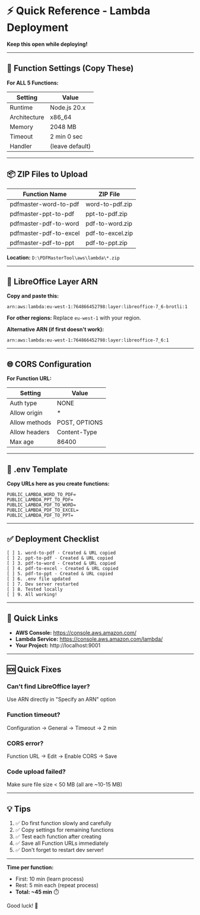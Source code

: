 # ⚡ Quick Reference - Lambda Deployment

**Keep this open while deploying!**

---

## 🎯 **Function Settings (Copy These)**

**For ALL 5 Functions:**

| Setting | Value |
|---------|-------|
| Runtime | Node.js 20.x |
| Architecture | x86_64 |
| Memory | 2048 MB |
| Timeout | 2 min 0 sec |
| Handler | (leave default) |

---

## 📦 **ZIP Files to Upload**

| Function Name | ZIP File |
|---------------|----------|
| pdfmaster-word-to-pdf | word-to-pdf.zip |
| pdfmaster-ppt-to-pdf | ppt-to-pdf.zip |
| pdfmaster-pdf-to-word | pdf-to-word.zip |
| pdfmaster-pdf-to-excel | pdf-to-excel.zip |
| pdfmaster-pdf-to-ppt | pdf-to-ppt.zip |

**Location:** `D:\PDFMasterTool\aws\lambda\*.zip`

---

## 🔧 **LibreOffice Layer ARN**

**Copy and paste this:**

```
arn:aws:lambda:eu-west-1:764866452798:layer:libreoffice-7_6-brotli:1
```

**For other regions:** Replace `eu-west-1` with your region.

**Alternative ARN (if first doesn't work):**
```
arn:aws:lambda:eu-west-1:764866452798:layer:libreoffice-7_6:1
```

---

## 🌐 **CORS Configuration**

**For Function URL:**

| Setting | Value |
|---------|-------|
| Auth type | NONE |
| Allow origin | * |
| Allow methods | POST, OPTIONS |
| Allow headers | Content-Type |
| Max age | 86400 |

---

## 📝 **.env Template**

**Copy URLs here as you create functions:**

```env
PUBLIC_LAMBDA_WORD_TO_PDF=
PUBLIC_LAMBDA_PPT_TO_PDF=
PUBLIC_LAMBDA_PDF_TO_WORD=
PUBLIC_LAMBDA_PDF_TO_EXCEL=
PUBLIC_LAMBDA_PDF_TO_PPT=
```

---

## ✅ **Deployment Checklist**

```
[ ] 1. word-to-pdf - Created & URL copied
[ ] 2. ppt-to-pdf - Created & URL copied
[ ] 3. pdf-to-word - Created & URL copied
[ ] 4. pdf-to-excel - Created & URL copied
[ ] 5. pdf-to-ppt - Created & URL copied
[ ] 6. .env file updated
[ ] 7. Dev server restarted
[ ] 8. Tested locally
[ ] 9. All working!
```

---

## 🔗 **Quick Links**

- **AWS Console:** https://console.aws.amazon.com/
- **Lambda Service:** https://console.aws.amazon.com/lambda/
- **Your Project:** http://localhost:9001

---

## 🆘 **Quick Fixes**

### **Can't find LibreOffice layer?**
Use ARN directly in "Specify an ARN" option

### **Function timeout?**
Configuration → General → Timeout → 2 min

### **CORS error?**
Function URL → Edit → Enable CORS → Save

### **Code upload failed?**
Make sure file size < 50 MB (all are ~10-15 MB)

---

## 💡 **Tips**

1. ✅ Do first function slowly and carefully
2. ✅ Copy settings for remaining functions
3. ✅ Test each function after creating
4. ✅ Save all Function URLs immediately
5. ✅ Don't forget to restart dev server!

---

**Time per function:**
- First: 10 min (learn process)
- Rest: 5 min each (repeat process)
- **Total: ~45 min** ⏱️

Good luck! 🚀






